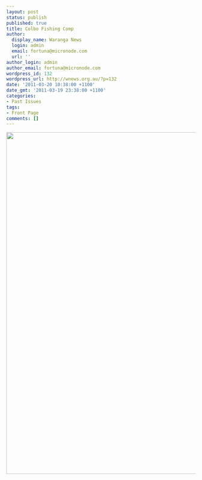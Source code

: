 ```yaml
---
layout: post
status: publish
published: true
title: Colbo Fishing Comp
author:
  display_name: Waranga News
  login: admin
  email: fortuna@micronode.com
  url: ''
author_login: admin
author_email: fortuna@micronode.com
wordpress_id: 132
wordpress_url: http://wnews.org.au/?p=132
date: '2011-03-20 10:38:00 +1100'
date_gmt: '2011-03-19 23:38:00 +1100'
categories:
- Past Issues
tags:
- Front Page
comments: []
---
```

<p><a href="http://wnews.org.au/wp-content/uploads/2011/03/frontpage-20110310.pdf"><img class="alignnone size-full wp-image-130" title="Front Page 10 March 2011" src="http://wnews.org.au/wp-content/uploads/2011/03/frontpage-20110310.png" alt="" width="624" height="907" /></a></p>
